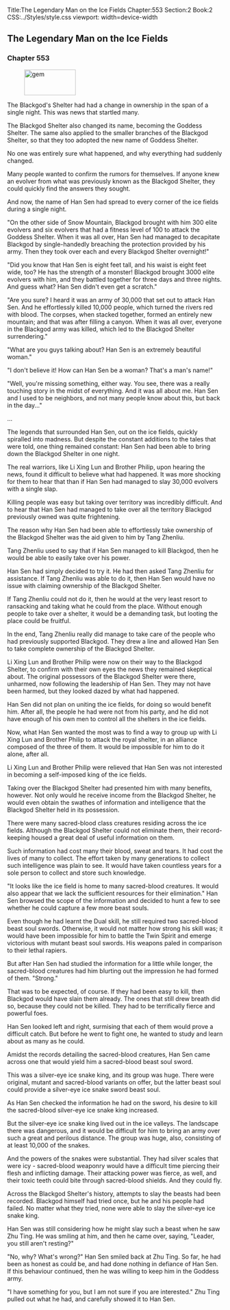 Title:The Legendary Man on the Ice Fields 
Chapter:553 
Section:2 
Book:2 
CSS:../Styles/style.css 
viewport: width=device-width
  
## The Legendary Man on the Ice Fields
### Chapter 553 
<figure>
	<img src="../Images/gem.gif" alt="gem" id="gem" width="120" height="60" />
</figure>
  

  
  The Blackgod's Shelter had had a change in ownership in the span of a single night. This was news that startled many.

The Blackgod Shelter also changed its name, becoming the Goddess Shelter. The same also applied to the smaller branches of the Blackgod Shelter, so that they too adopted the new name of Goddess Shelter.

No one was entirely sure what happened, and why everything had suddenly changed.

Many people wanted to confirm the rumors for themselves. If anyone knew an evolver from what was previously known as the Blackgod Shelter, they could quickly find the answers they sought.

And now, the name of Han Sen had spread to every corner of the ice fields during a single night.

"On the other side of Snow Mountain, Blackgod brought with him 300 elite evolvers and six evolvers that had a fitness level of 100 to attack the Goddess Shelter. When it was all over, Han Sen had managed to decapitate Blackgod by single-handedly breaching the protection provided by his army. Then they took over each and every Blackgod Shelter overnight!"

"Did you know that Han Sen is eight feet tall, and his waist is eight feet wide, too? He has the strength of a monster! Blackgod brought 3000 elite evolvers with him, and they battled together for three days and three nights. And guess what? Han Sen didn't even get a scratch."

"Are you sure? I heard it was an army of 30,000 that set out to attack Han Sen. And he effortlessly killed 10,000 people, which turned the rivers red with blood. The corpses, when stacked together, formed an entirely new mountain; and that was after filling a canyon. When it was all over, everyone in the Blackgod army was killed, which led to the Blackgod Shelter surrendering."

"What are you guys talking about? Han Sen is an extremely beautiful woman."

"I don't believe it! How can Han Sen be a woman? That's a man's name!"

"Well, you're missing something, either way. You see, there was a really touching story in the midst of everything. And it was all about me. Han Sen and I used to be neighbors, and not many people know about this, but back in the day..."

…

The legends that surrounded Han Sen, out on the ice fields, quickly spiralled into madness. But despite the constant additions to the tales that were told, one thing remained constant: Han Sen had been able to bring down the Blackgod Shelter in one night.

The real warriors, like Li Xing Lun and Brother Philip, upon hearing the news, found it difficult to believe what had happened. It was more shocking for them to hear that than if Han Sen had managed to slay 30,000 evolvers with a single slap.

Killing people was easy but taking over territory was incredibly difficult. And to hear that Han Sen had managed to take over all the territory Blackgod previously owned was quite frightening.

The reason why Han Sen had been able to effortlessly take ownership of the Blackgod Shelter was the aid given to him by Tang Zhenliu.

Tang Zhenliu used to say that if Han Sen managed to kill Blackgod, then he would be able to easily take over his power.

Han Sen had simply decided to try it. He had then asked Tang Zhenliu for assistance. If Tang Zhenliu was able to do it, then Han Sen would have no issue with claiming ownership of the Blackgod Shelter.

If Tang Zhenliu could not do it, then he would at the very least resort to ransacking and taking what he could from the place. Without enough people to take over a shelter, it would be a demanding task, but looting the place could be fruitful.

In the end, Tang Zhenliu really did manage to take care of the people who had previously supported Blackgod. They drew a line and allowed Han Sen to take complete ownership of the Blackgod Shelter.

Li Xing Lun and Brother Philip were now on their way to the Blackgod Shelter, to confirm with their own eyes the news they remained skeptical about. The original possessors of the Blackgod Shelter were there, unharmed, now following the leadership of Han Sen. They may not have been harmed, but they looked dazed by what had happened.

Han Sen did not plan on uniting the ice fields, for doing so would benefit him. After all, the people he had were not from his party, and he did not have enough of his own men to control all the shelters in the ice fields.

Now, what Han Sen wanted the most was to find a way to group up with Li Xing Lun and Brother Philip to attack the royal shelter, in an alliance composed of the three of them. It would be impossible for him to do it alone, after all.

Li Xing Lun and Brother Philip were relieved that Han Sen was not interested in becoming a self-imposed king of the ice fields.

Taking over the Blackgod Shelter had presented him with many benefits, however. Not only would he receive income from the Blackgod Shelter, he would even obtain the swathes of information and intelligence that the Blackgod Shelter held in its possession.

There were many sacred-blood class creatures residing across the ice fields. Although the Blackgod Shelter could not eliminate them, their record-keeping housed a great deal of useful information on them.

Such information had cost many their blood, sweat and tears. It had cost the lives of many to collect. The effort taken by many generations to collect such intelligence was plain to see. It would have taken countless years for a sole person to collect and store such knowledge.

"It looks like the ice field is home to many sacred-blood creatures. It would also appear that we lack the sufficient resources for their elimination." Han Sen browsed the scope of the information and decided to hunt a few to see whether he could capture a few more beast souls.

Even though he had learnt the Dual skill, he still required two sacred-blood beast soul swords. Otherwise, it would not matter how strong his skill was; it would have been impossible for him to battle the Twin Spirit and emerge victorious with mutant beast soul swords. His weapons paled in comparison to their lethal rapiers.

But after Han Sen had studied the information for a little while longer, the sacred-blood creatures had him blurting out the impression he had formed of them. "Strong."

That was to be expected, of course. If they had been easy to kill, then Blackgod would have slain them already. The ones that still drew breath did so, because they could not be killed. They had to be terrifically fierce and powerful foes.

Han Sen looked left and right, surmising that each of them would prove a difficult catch. But before he went to fight one, he wanted to study and learn about as many as he could.

Amidst the records detailing the sacred-blood creatures, Han Sen came across one that would yield him a sacred-blood beast soul sword.

This was a silver-eye ice snake king, and its group was huge. There were original, mutant and sacred-blood variants on offer, but the latter beast soul could provide a silver-eye ice snake sword beast soul.

As Han Sen checked the information he had on the sword, his desire to kill the sacred-blood silver-eye ice snake king increased.

But the silver-eye ice snake king lived out in the ice valleys. The landscape there was dangerous, and it would be difficult for him to bring an army over such a great and perilous distance. The group was huge, also, consisting of at least 10,000 of the snakes.

And the powers of the snakes were substantial. They had silver scales that were icy - sacred-blood weaponry would have a difficult time piercing their flesh and inflicting damage. Their attacking power was fierce, as well, and their toxic teeth could bite through sacred-blood shields. And they could fly.

Across the Blackgod Shelter's history, attempts to slay the beasts had been recorded. Blackgod himself had tried once, but he and his people had failed. No matter what they tried, none were able to slay the silver-eye ice snake king.

Han Sen was still considering how he might slay such a beast when he saw Zhu Ting. He was smiling at him, and then he came over, saying, "Leader, you still aren't resting?"

"No, why? What's wrong?" Han Sen smiled back at Zhu Ting. So far, he had been as honest as could be, and had done nothing in defiance of Han Sen. If this behaviour continued, then he was willing to keep him in the Goddess army.

"I have something for you, but I am not sure if you are interested." Zhu Ting pulled out what he had, and carefully showed it to Han Sen.
